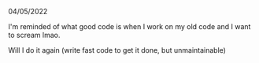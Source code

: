 04/05/2022

I'm reminded of what good code is when I work on my old code and I want to scream lmao.

Will I do it again (write fast code to get it done, but unmaintainable)

